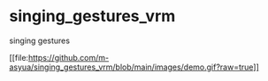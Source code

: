 # singing_gestures_vrm
singing gestures


[[file:https://github.com/m-asyua/singing_gestures_vrm/blob/main/images/demo.gif?raw=true]]
